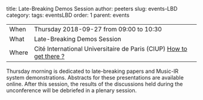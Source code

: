 title: Late-Breaking Demos Session
author: peeters
slug: events-LBD
category:
tags: eventsLBD
order: 1
parent: events

<TABLE>
<TR><TD class=xlDate>When</TD><TD class=xlGrey>
Thursday 2018-09-27 from 09:00 to 10:30
</TD></TR><TD class=xlDate>What</TD><TD class=xlGrey>
Late-Breaking Demos Session
</TD></TR><TD class=xlDate>Where</TD><TD class=xlGrey>
Cité International Universitaire de Paris (CIUP) <A HREF="../pages/venueCIUP.html">How to get there ?</A>
</TD></TR>
</TABLE>

<P></P>

Thursday morning is dedicated to late-breaking papers and Music-IR system demonstrations. Abstracts for these presentations are available online. After this session, the results of the discussions held during the unconference will be debriefed in a plenary session.
